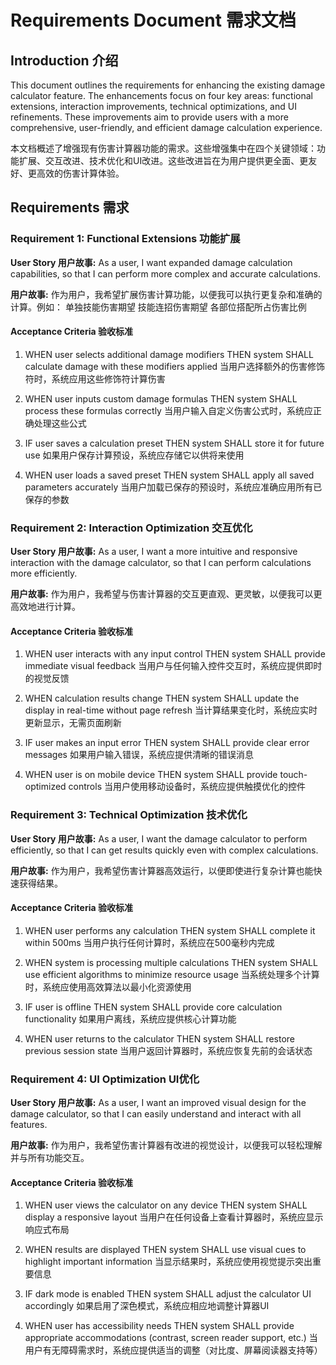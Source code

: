 # Requirements Document 需求文档

## Introduction 介绍

This document outlines the requirements for enhancing the existing damage calculator feature. The enhancements focus on four key areas: functional extensions, interaction improvements, technical optimizations, and UI refinements. These improvements aim to provide users with a more comprehensive, user-friendly, and efficient damage calculation experience.

本文档概述了增强现有伤害计算器功能的需求。这些增强集中在四个关键领域：功能扩展、交互改进、技术优化和UI改进。这些改进旨在为用户提供更全面、更友好、更高效的伤害计算体验。

## Requirements 需求

### Requirement 1: Functional Extensions 功能扩展

**User Story 用户故事:** As a user, I want expanded damage calculation capabilities, so that I can perform more complex and accurate calculations.

**用户故事:** 作为用户，我希望扩展伤害计算功能，以便我可以执行更复杂和准确的计算。例如：
单独技能伤害期望 
技能连招伤害期望 
各部位搭配所占伤害比例

#### Acceptance Criteria 验收标准

1. WHEN user selects additional damage modifiers THEN system SHALL calculate damage with these modifiers applied
   当用户选择额外的伤害修饰符时，系统应用这些修饰符计算伤害

2. WHEN user inputs custom damage formulas THEN system SHALL process these formulas correctly
   当用户输入自定义伤害公式时，系统应正确处理这些公式

3. IF user saves a calculation preset THEN system SHALL store it for future use
   如果用户保存计算预设，系统应存储它以供将来使用

4. WHEN user loads a saved preset THEN system SHALL apply all saved parameters accurately
   当用户加载已保存的预设时，系统应准确应用所有已保存的参数

### Requirement 2: Interaction Optimization 交互优化

**User Story 用户故事:** As a user, I want a more intuitive and responsive interaction with the damage calculator, so that I can perform calculations more efficiently.

**用户故事:** 作为用户，我希望与伤害计算器的交互更直观、更灵敏，以便我可以更高效地进行计算。

#### Acceptance Criteria 验收标准

1. WHEN user interacts with any input control THEN system SHALL provide immediate visual feedback
   当用户与任何输入控件交互时，系统应提供即时的视觉反馈

2. WHEN calculation results change THEN system SHALL update the display in real-time without page refresh
   当计算结果变化时，系统应实时更新显示，无需页面刷新

3. IF user makes an input error THEN system SHALL provide clear error messages
   如果用户输入错误，系统应提供清晰的错误消息

4. WHEN user is on mobile device THEN system SHALL provide touch-optimized controls
   当用户使用移动设备时，系统应提供触摸优化的控件

### Requirement 3: Technical Optimization 技术优化

**User Story 用户故事:** As a user, I want the damage calculator to perform efficiently, so that I can get results quickly even with complex calculations.

**用户故事:** 作为用户，我希望伤害计算器高效运行，以便即使进行复杂计算也能快速获得结果。

#### Acceptance Criteria 验收标准

1. WHEN user performs any calculation THEN system SHALL complete it within 500ms
   当用户执行任何计算时，系统应在500毫秒内完成

2. WHEN system is processing multiple calculations THEN system SHALL use efficient algorithms to minimize resource usage
   当系统处理多个计算时，系统应使用高效算法以最小化资源使用

3. IF user is offline THEN system SHALL provide core calculation functionality
   如果用户离线，系统应提供核心计算功能

4. WHEN user returns to the calculator THEN system SHALL restore previous session state
   当用户返回计算器时，系统应恢复先前的会话状态

### Requirement 4: UI Optimization UI优化

**User Story 用户故事:** As a user, I want an improved visual design for the damage calculator, so that I can easily understand and interact with all features.

**用户故事:** 作为用户，我希望伤害计算器有改进的视觉设计，以便我可以轻松理解并与所有功能交互。

#### Acceptance Criteria 验收标准

1. WHEN user views the calculator on any device THEN system SHALL display a responsive layout
   当用户在任何设备上查看计算器时，系统应显示响应式布局

2. WHEN results are displayed THEN system SHALL use visual cues to highlight important information
   当显示结果时，系统应使用视觉提示突出重要信息

3. IF dark mode is enabled THEN system SHALL adjust the calculator UI accordingly
   如果启用了深色模式，系统应相应地调整计算器UI

4. WHEN user has accessibility needs THEN system SHALL provide appropriate accommodations (contrast, screen reader support, etc.)
   当用户有无障碍需求时，系统应提供适当的调整（对比度、屏幕阅读器支持等）